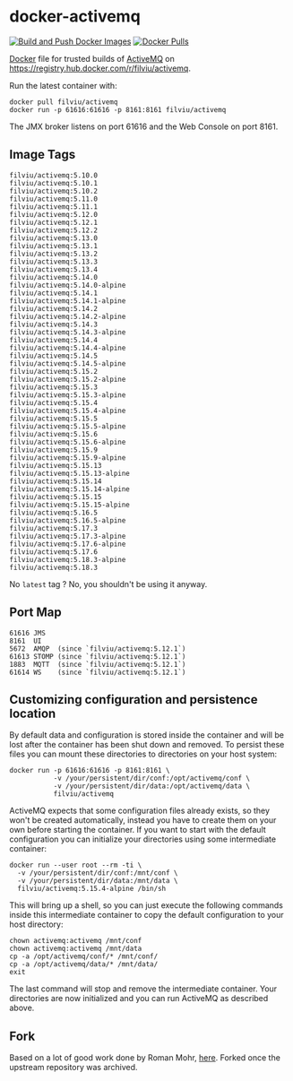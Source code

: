 # docker-activemq

[![Build and Push Docker Images](https://github.com/filviu/docker-activemq/actions/workflows/docker-build.yml/badge.svg)](https://github.com/filviu/docker-activemq/actions/workflows/docker-build.yml)
[![Docker Pulls](https://img.shields.io/docker/pulls/filviu/activemq.svg?maxAge=2592000)](https://hub.docker.com/r/filviu/activemq/)

[Docker](https://www.docker.io/) file for trusted builds of [ActiveMQ](http://activemq.apache.org/) on https://registry.hub.docker.com/r/filviu/activemq.

Run the latest container with:

    docker pull filviu/activemq
    docker run -p 61616:61616 -p 8161:8161 filviu/activemq

The JMX broker listens on port 61616 and the Web Console on port 8161.

## Image Tags

    filviu/activemq:5.10.0
    filviu/activemq:5.10.1
    filviu/activemq:5.10.2
    filviu/activemq:5.11.0
    filviu/activemq:5.11.1
    filviu/activemq:5.12.0
    filviu/activemq:5.12.1
    filviu/activemq:5.12.2
    filviu/activemq:5.13.0
    filviu/activemq:5.13.1
    filviu/activemq:5.13.2
    filviu/activemq:5.13.3
    filviu/activemq:5.13.4
    filviu/activemq:5.14.0
    filviu/activemq:5.14.0-alpine
    filviu/activemq:5.14.1
    filviu/activemq:5.14.1-alpine
    filviu/activemq:5.14.2
    filviu/activemq:5.14.2-alpine
    filviu/activemq:5.14.3
    filviu/activemq:5.14.3-alpine
    filviu/activemq:5.14.4
    filviu/activemq:5.14.4-alpine
    filviu/activemq:5.14.5
    filviu/activemq:5.14.5-alpine
    filviu/activemq:5.15.2
    filviu/activemq:5.15.2-alpine
    filviu/activemq:5.15.3
    filviu/activemq:5.15.3-alpine
    filviu/activemq:5.15.4
    filviu/activemq:5.15.4-alpine
    filviu/activemq:5.15.5
    filviu/activemq:5.15.5-alpine
    filviu/activemq:5.15.6
    filviu/activemq:5.15.6-alpine
    filviu/activemq:5.15.9
    filviu/activemq:5.15.9-alpine
    filviu/activemq:5.15.13
    filviu/activemq:5.15.13-alpine
    filviu/activemq:5.15.14
    filviu/activemq:5.15.14-alpine
    filviu/activemq:5.15.15
    filviu/activemq:5.15.15-alpine
    filviu/activemq:5.16.5
    filviu/activemq:5.16.5-alpine
    filviu/activemq:5.17.3
    filviu/activemq:5.17.3-alpine
    filviu/activemq:5.17.6-alpine
    filviu/activemq:5.17.6
    filviu/activemq:5.18.3-alpine
    filviu/activemq:5.18.3

No `latest` tag ? No, you shouldn't be using it anyway.

## Port Map

    61616 JMS
    8161  UI
    5672  AMQP  (since `filviu/activemq:5.12.1`)
    61613 STOMP (since `filviu/activemq:5.12.1`)
    1883  MQTT  (since `filviu/activemq:5.12.1`)
    61614 WS    (since `filviu/activemq:5.12.1`)

## Customizing configuration and persistence location

By default data and configuration is stored inside the container and will be
lost after the container has been shut down and removed. To persist these
files you can mount these directories to directories on your host system:

    docker run -p 61616:61616 -p 8161:8161 \
               -v /your/persistent/dir/conf:/opt/activemq/conf \
               -v /your/persistent/dir/data:/opt/activemq/data \
               filviu/activemq

ActiveMQ expects that some configuration files already exists, so they won't be
created automatically, instead you have to create them on your own before
starting the container. If you want to start with the default configuration you
can initialize your directories using some intermediate container:

    docker run --user root --rm -ti \
      -v /your/persistent/dir/conf:/mnt/conf \
      -v /your/persistent/dir/data:/mnt/data \
      filviu/activemq:5.15.4-alpine /bin/sh

This will bring up a shell, so you can just execute the following commands
inside this intermediate container to copy the default configuration to your
host directory:

    chown activemq:activemq /mnt/conf
    chown activemq:activemq /mnt/data
    cp -a /opt/activemq/conf/* /mnt/conf/
    cp -a /opt/activemq/data/* /mnt/data/
    exit

The last command will stop and remove the intermediate container. Your
directories are now initialized and you can run ActiveMQ as described above.

## Fork

Based on a lot of good work done by Roman Mohr, [here](https://github.com/filviu/docker-activemq). Forked once the upstream repository was archived.

